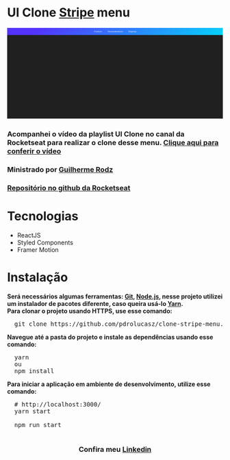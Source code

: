# UI Clone <a href="https://stripe.com/br">Stripe</a> menu

<img src="./github/demo.gif" />

<h3>
    Acompanhei o vídeo da playlist UI Clone no canal da Rocketseat para realizar o clone desse menu.
    <a href="https://www.youtube.com/watch?v=B7V0q0ZSz2o&list=PL85ITvJ7FLohTZv9cC5-PrZ39Q3cugWqp&index=11">Clique aqui para conferir o vídeo</a>
</h3>

<h3>Ministrado por <a href="https://github.com/guilhermerodz">Guilherme Rodz</a></h3>

<h3><a href="https://github.com/rocketseat-content/youtube-clone-stripe-menu">Repositório no github da Rocketseat</a></h3>

# Tecnologias

<ul>
    <li>ReactJS</li>
    <li>Styled Components</li>
    <li>Framer Motion</li>
</ul>

# Instalação

<strong>
  Será necessários algumas ferramentas: <a href="https://git-scm.com/">Git</a>, <a href="https://nodejs.org/en/">Node.js</a>,
  nesse projeto utilizei um instalador de pacotes diferente, caso queira usá-lo <a href="https://yarnpkg.com/">Yarn</a>.
</strong>

<br />

<strong>
  Para clonar o projeto usando HTTPS, use esse comando:
</strong>

<pre>
  git clone https://github.com/pdrolucasz/clone-stripe-menu.git
</pre>

<strong>Navegue até a pasta do projeto e instale as dependências usando esse comando: </strong>

<pre>
  yarn
  ou
  npm install 
</pre>

<strong>Para iniciar a aplicação em ambiente de desenvolvimento, utilize esse comando:</strong>

<pre>
  # http://localhost:3000/
  yarn start

  npm run start
</pre>

#

<h3 align="center"> Confira meu <a href="https://www.linkedin.com/in/pedro-lucas-4b2941199/">Linkedin</a></h3>